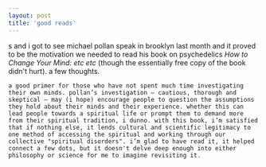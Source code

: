 ```yaml
---
layout: post
title: 'good reads'
---
```

s and i got to see michael pollan speak in brooklyn last month and it proved to be the motivation we needed to read his book on psychedelics *How to Change Your Mind: etc etc* (though the essentially free copy of the book didn't hurt). a few thoughts.

```
a good primer for those who have not spent much time investigating their own minds. pollan’s investigation — cautious, thorough and skeptical — may (i hope) encourage people to question the assumptions they hold about their minds and their experience. whether this can lead people towards a spiritual life or prompt them to demand more from their spiritual tradition, i dunno. with this book, i’m satisfied that if nothing else, it lends cultural and scientific legitimacy to one method of accessing the spiritual and working through our collective "spiritual disorders". i’m glad to have read it, it helped connect a few dots, but it doesn't delve deep enough into either philosophy or science for me to imagine revisiting it.
```
